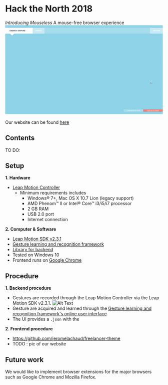 # Hack the North 2018
_Introducing Mouseless_
A mouse-free browser experience
![Alt Text](/media/leaps_trainer_gif.gif)

Our website can be found [here]()

## Contents
TO DO:

## Setup
**1. Hardware**
   - [Leap Motion Controller](https://www.leapmotion.com/)
      - Minimum requirements includes
        - Windows® 7+, Mac OS X 10.7 Lion (legacy support)
        - AMD Phenom™ II or Intel® Core™ i3/i5/i7 processor
        - 2 GB RAM
        - USB 2.0 port
        - Internet connection


**2. Computer & Software**
   - [Leap Motion SDK v2.3.1](https://developer.leapmotion.com/sdk/v2)
   - [Gesture learning and recognition framework](https://github.com/roboleary/LeapTrainer.js)
   - [Library for backend](https://github.com/roboleary/LeapCursor.js)
   - Tested on Windows 10
   - Frontend runs on [Google Chrome](https://www.google.com/chrome/)

## Procedure

**1. Backend procedure**
  - Gestures are recorded through the Leap Motion Controller via the Leap Motion SDK v2.3.1.
    ![Alt Text]()
  - Gesture are acquired and learned through the [Gesture learning and recognition framework's online user interface](https://rawgit.com/roboleary/LeapTrainer.js/master/trainer-ui.html)
  - The UI provides a `.json` with the

**2. Frontend procedure**
  - https://github.com/jeromelachaud/freelancer-theme
  - TODO  : pic of our website

## Future work
We would like to implement browser extensions for the major browsers such as Google Chrome and Mozilla Firefox.
